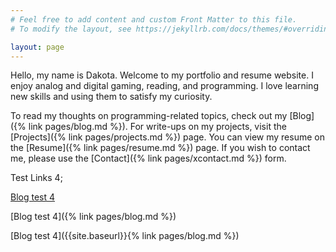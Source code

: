 ```yaml
---
# Feel free to add content and custom Front Matter to this file.
# To modify the layout, see https://jekyllrb.com/docs/themes/#overriding-theme-defaults

layout: page
---
```


Hello, my name is Dakota. Welcome to my portfolio and resume website. I enjoy analog and digital gaming, reading, and programming. I love learning new skills and using them to satisfy my curiosity.


To read my thoughts on programming-related topics, check out my [Blog]({% link pages/blog.md %}). For write-ups on my projects, visit the [Projects]({% link pages/projects.md %}) page. You can view my resume on the [Resume]({% link pages/resume.md %}) page. If you wish to contact me, please use the [Contact]({% link pages/xcontact.md %}) form.

Test Links 4;

[Blog test 4](/blog)

[Blog test 4]({% link pages/blog.md %})

[Blog test 4]({{site.baseurl}}{% link pages/blog.md %})
